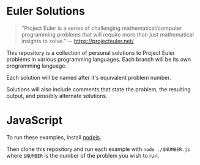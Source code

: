 # Euler Solutions
>"Project Euler is a series of challenging mathematical/computer programming problems that will require more than just mathematical insights to solve." -- https://projecteuler.net/

This repository is a collection of personal solutions to Project Euler problems in various programming languages. Each branch will be its own programming language.

Each solution will be named after it's equivalent problem number.

Solutions will also include comments that state the problem, the resulting output, and possibly alternate solutions.
# JavaScript
To run these examples, install [nodejs](https://nodejs.org/).

Then clone this repository and run each example with ``node ./$NUMBER.js`` where ``$NUMBER`` is the number of the problem you wish to run.